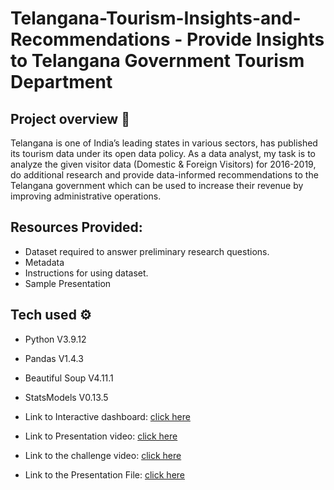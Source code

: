 # Telangana-Tourism-Insights-and-Recommendations - Provide Insights to Telangana Government Tourism Department

## Project overview 👀


Telangana is one of India’s leading states in various sectors, has published its tourism data under its open data policy.
As a data analyst, my task is to analyze the given visitor data (Domestic & Foreign Visitors) for 2016-2019,
do additional research and provide data-informed recommendations to the Telangana government which can be used to increase their revenue by improving administrative operations.

## Resources Provided:
 * Dataset required to answer preliminary research questions.
 * Metadata
 * Instructions for using dataset.
 * Sample Presentation

## Tech used ⚙️

* Python V3.9.12
* Pandas V1.4.3
* Beautiful Soup V4.11.1
* StatsModels V0.13.5



* Link to Interactive dashboard:  [click here](https://lnkd.in/dWyiYUXD)
* Link to Presentation video:  [click here](https://lnkd.in/dZcuEWEc)
* Link to the challenge video:  [click here](https://lnkd.in/da5yWksj) 
* Link to the Presentation File:  [click here]([https://lnkd.in/da5yWksj](https://github.com/gr1mrreaperr/Telangana-Tourism-Insights-and-Recommendations/blob/main/Telangana%20Tourism%20-%20Insights%20%26%20Recommendations.pdf))
